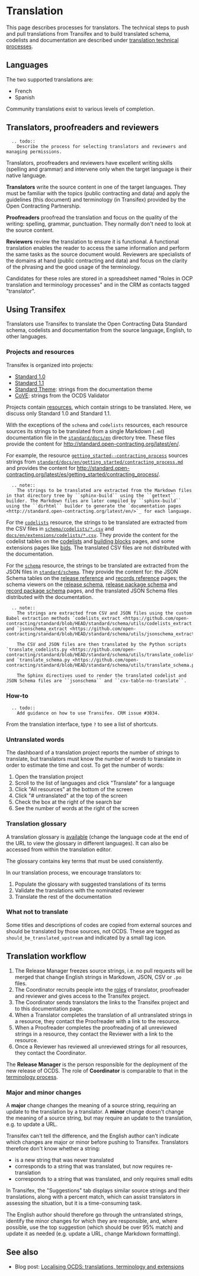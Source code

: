 # Translation

This page describes processes for translators. The technical steps to push and pull translations from Transifex and to build translated schema, codelists and documentation are described under [translation technical processes](technical/translation).

## Languages

The two supported translations are:

* French
* Spanish

Community translations exist to various levels of completion.

## Translators, proofreaders and reviewers

```eval_rst
  .. todo::
    Describe the process for selecting translators and reviewers and managing permissions.
```

Translators, proofreaders and reviewers have excellent writing skills (spelling and grammar) and intervene only when the target language is their native language.

**Translators** write the source content in one of the target languages. They must be familiar with the topics (public contracting and data) and apply the guidelines (this document) and terminology (in Transifex) provided by the Open Contracting Partnership.

**Proofreaders** proofread the translation and focus on the quality of the writing: spelling, grammar, punctuation. They normally don't need to look at the source content.

**Reviewers** review the translation to ensure it is functional. A functional translation enables the reader to access the same information and perform the same tasks as the source document would. Reviewers are specialists of the domains at hand (public contracting and data) and focus on the clarity of the phrasing and the good usage of the terminology.

Candidates for these roles are stored in a spreadsheet named "Roles in OCP translation and terminology processes" and in the CRM as contacts tagged "translator".

## Using Transifex

Translators use Transifex to translate the Open Contracting Data Standard schema, codelists and documentation from the source language, English, to other languages.

### Projects and resources

Transifex is organized into projects:

* [Standard 1.0](https://www.transifex.com/OpenDataServices/open-contracting-standard-1-0/dashboard/)
* [Standard 1.1](https://www.transifex.com/OpenDataServices/open-contracting-standard-1-1/dashboard/)
* [Standard Theme](https://www.transifex.com/OpenDataServices/open-contracting-standard-theme/dashboard/): strings from the documentation theme
* [CoVE](https://www.transifex.com/OpenDataServices/cove/dashboard/): strings from the OCDS Validator

Projects contain [resources](https://www.transifex.com/OpenDataServices/open-contracting-standard-1-1/content/), which contain strings to be translated. Here, we discuss only Standard 1.0 and Standard 1.1.

With the exceptions of the `schema` and `codelists` resources, each resource sources its strings to be translated from a single Markdown (`.md`) documentation file in the [`standard/docs/en`](https://github.com/open-contracting/standard/tree/HEAD/standard/docs/en) directory tree. These files provide the content for <http://standard.open-contracting.org/latest/en/>.

For example, the resource [`getting_started--contracting_process`](https://www.transifex.com/OpenDataServices/open-contracting-standard-1-1/translate/#es/getting_started--contracting_process/111787219) sources strings from [`standard/docs/en/getting_started/contracting_process.md`](https://github.com/open-contracting/standard/blob/HEAD/standard/docs/en/getting_started/contracting_process.md) and provides the content for <http://standard.open-contracting.org/latest/es/getting_started/contracting_process/>.

```eval_rst
  .. note::
    The strings to be translated are extracted from the Markdown files in that directory tree by ``sphinx-build`` using the ``gettext`` builder. The Markdown files are later compiled by ``sphinx-build`` using the ``dirhtml`` builder to generate the `documentation pages <http://standard.open-contracting.org/latest/en/>`_ for each language.
```

For the [`codelists`](https://www.transifex.com/OpenDataServices/open-contracting-standard-1-1/translate/#es/codelists/76986036) resource, the strings to be translated are extracted from the CSV files in [`schema/codelists/*.csv`](https://github.com/open-contracting/standard/tree/HEAD/standard/schema/codelists) and [`docs/en/extensions/codelists/*.csv`](https://github.com/open-contracting/standard/tree/HEAD/standard/docs/en/extensions/codelists). They provide the content for the codelist tables on the [codelists](http://standard.open-contracting.org/latest/es/schema/codelists/) and [building blocks](http://standard.open-contracting.org/latest/es/getting_started/building_blocks/) pages, and some extensions pages like [bids](http://standard.open-contracting.org/latest/es/extensions/bids/). The translated CSV files are not distributed with the documentation.

For the [`schema`](https://www.transifex.com/OpenDataServices/open-contracting-standard-1-1/translate/#es/schema/76882756) resource, the strings to be translated are extracted from the JSON files in [`standard/schema`](https://github.com/open-contracting/standard/tree/HEAD/standard/schema). They provide the content for: the JSON Schema tables on the [release reference](http://standard.open-contracting.org/latest/es/schema/reference/) and [records reference](http://standard.open-contracting.org/latest/es/schema/records_reference/) pages; the schema viewers on the [release schema](http://standard.open-contracting.org/latest/es/schema/release/), [release package schema](http://standard.open-contracting.org/latest/es/schema/release_package/) and [record package schema](http://standard.open-contracting.org/latest/es/schema/record_package/) pages, and the translated JSON Schema files distributed with the documentation.

```eval_rst
  .. note::
    The strings are extracted from CSV and JSON files using the custom Babel extraction methods `codelists_extract <https://github.com/open-contracting/standard/blob/HEAD/standard/schema/utils/codelists_extract.py>`_ and `jsonschema_extract <https://github.com/open-contracting/standard/blob/HEAD/standard/schema/utils/jsonschema_extract.py>`_.

    The CSV and JSON files are then translated by the Python scripts `translate_codelists.py <https://github.com/open-contracting/standard/blob/HEAD/standard/schema/utils/translate_codelists.py>`_ and `translate_schema.py <https://github.com/open-contracting/standard/blob/HEAD/standard/schema/utils/translate_schema.py>`_.

    The Sphinx directives used to render the translated codelist and JSON Schema files are ``jsonschema`` and ``csv-table-no-translate``.
```

### How-to

```eval_rst
  .. todo::
    Add guidance on how to use Transifex. CRM issue #3034.
```

From the translation interface, type `?` to see a list of shortcuts.

### Untranslated words

The dashboard of a translation project reports the number of *strings* to translate, but translators must know the number of *words* to translate in order to estimate the time and cost. To get the number of words:

1. Open the translation project
1. Scroll to the list of languages and click "Translate" for a language
1. Click "All resources" at the bottom of the screen
1. Click "# untranslated" at the top of the screen
1. Check the box at the right of the search bar
1. See the number of words at the right of the screen

### Translation glossary

A translation glossary is [available](https://www.transifex.com/OpenDataServices/open-contracting-standard-1-1/glossary/en/) (change the language code at the end of the URL to view the glossary in different languages). It can also be accessed from within the translation editor.

The glossary contains key terms that must be used consistently.

In our translation process, we encourage translators to:

1. Populate the glossary with suggested translations of its terms
1. Validate the translations with the nominated reviewer
1. Translate the rest of the documentation

### What not to translate

Some titles and descriptions of codes are copied from external sources and should be translated by those sources, not OCDS. These are tagged as `should_be_translated_upstream` and indicated by a small tag icon.

## Translation workflow

1. The Release Manager freezes source strings, i.e. no pull requests will be merged that change English strings in Markdown, JSON, CSV or  `.po` files.
1. The Coordinator recruits people into the [roles](#translators-proofreaders-and-reviewers) of translator, proofreader and reviewer and gives access to the Transifex project.
1. The Coordinator sends translators the links to the Transifex project and to this documentation page.
1. When a Translator completes the translation of all untranslated strings in a resource, they contact the Proofreader with a link to the resource.
1. When a Proofreader completes the proofreading of all unreviewed strings in a resource, they contact the Reviewer with a link to the resource.
1. Once a Reviewer has reviewed all unreviewed strings for all resources, they contact the Coordinator.

The **Release Manager** is the person responsible for the deployment of the new release of OCDS. The role of **Coordinator** is comparable to that in the [terminology process](termonology#coordinator).

### Major and minor changes

A **major** change changes the meaning of a source string, requiring an update to the translation by a translator. A **minor** change doesn't change the meaning of a source string, but may require an update to the translation, e.g. to update a URL.

Transifex can't tell the difference, and the English author can't indicate which changes are major or minor before pushing to Transifex. Translators therefore don't know whether a string:

* is a new string that was never translated
* corresponds to a string that was translated, but now requires re-translation
* corresponds to a string that was translated, and only requires small edits

In Transifex, the "Suggestions" tab displays similar source strings and their translations, along with a percent match, which can assist translators in assessing the situation, but it is a time-consuming task.

The English author should therefore go through the untranslated strings, identify the minor changes for which they are responsible, and, where possible, use the top suggestion (which should be over 95% match) and update it as needed (e.g. update a URL, change Markdown formatting).

## See also

* Blog post: [Localising OCDS: translations, terminology and extensions](https://www.open-contracting.org/2016/07/26/localising-ocds-translations-terminology-extensions/)
